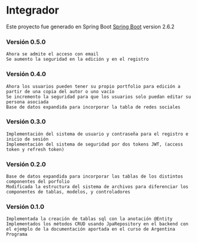 # Integrador

Este proyecto fue generado en Spring Boot [Spring Boot](https://spring.io/projects/spring-boot) version 2.6.2

### Versión 0.5.0
    Ahora se admite el acceso con email
    Se aumento la seguridad en la edición y en el registro

### Versión 0.4.0
    Ahora los usuarios pueden tener su propio portfolio para edición a partir de una copia del autor o uno vacío
    Se incremento la seguridad para que los usuarios solo puedan editar su persona asociada
    Base de datos expandida para incorporar la tabla de redes sociales

### Versión 0.3.0
	Implementación del sistema de usuario y contraseña para el registro e inicio de sesión
	Implementación del sistema de seguridad por dos tokens JWT, (access token y refresh token)

### Versión 0.2.0
	Base de datos expandida para incorporar las tablas de los distintos componentes del porfolio
	Modificada la estructura del sistema de archivos para diferenciar los componentes de tablas, modelos, y controladores

### Versión 0.1.0
	Implementada la creación de tablas sql con la anotación @Entity
	Implementados los métodos CRUD usando JpaRepository en el backend con el ejemplo de la documentación aportada en el curso de Argentina Programa

